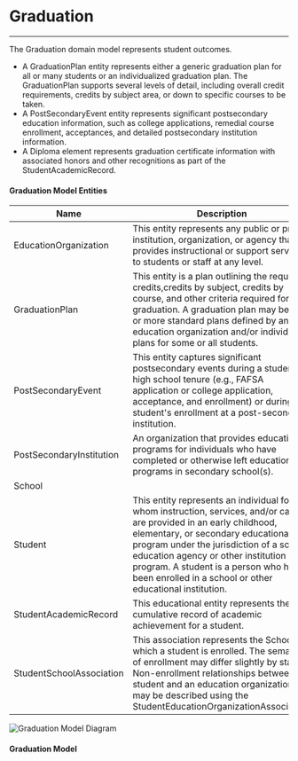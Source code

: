 # Graduation
---
The Graduation domain model represents student outcomes.
* A GraduationPlan entity represents either a generic graduation plan for all or many students or an individualized graduation plan. The GraduationPlan supports several levels of detail, including overall credit requirements, credits by subject area, or down to specific courses to be taken.
* A PostSecondaryEvent entity represents significant postsecondary education information, such as college applications, remedial course enrollment, acceptances, and detailed postsecondary institution information.
* A Diploma element represents graduation certificate information with associated honors and other recognitions as part of the StudentAcademicRecord.



#### Graduation Model Entities

| Name        | Description  |
|-----------------|------------------|
| EducationOrganization | This entity represents any public or private institution, organization, or agency that provides instructional or support services to students or staff at any level. |
| GraduationPlan | This entity is a plan outlining the required credits,credits by subject, credits by course, and other criteria required for graduation. A graduation plan may be one or more standard plans defined by an education organization and/or individual plans for some or all students. |
| PostSecondaryEvent | This entity captures significant postsecondary events during a student's high school tenure (e.g., FAFSA application or college application, acceptance, and enrollment) or during a student's enrollment at a post-secondary institution. |
| PostSecondaryInstitution | An organization that provides educational programs for individuals who have completed or otherwise left educational programs in secondary school(s). |
| School |  |
| Student | This entity represents an individual for whom instruction, services, and/or care are provided in an early childhood, elementary, or secondary educational program under the jurisdiction of a school, education agency or other institution or program. A student is a person who has been enrolled in a school or other educational institution. |
| StudentAcademicRecord | This educational entity represents the cumulative record of academic achievement for a student. |
| StudentSchoolAssociation | This association represents the School in which a student is enrolled. The semantics of enrollment may differ slightly by state. Non-enrollment relationships between a student and an education organization may be described using the StudentEducationOrganizationAssociation. |


![Graduation Model Diagram](/path/to/domain-model.png)
#### Graduation Model  


